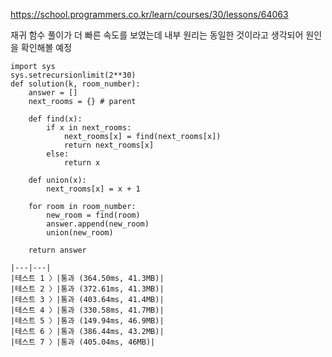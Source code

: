 https://school.programmers.co.kr/learn/courses/30/lessons/64063

재귀 함수 풀이가 더 빠른 속도를 보였는데 내부 원리는 동일한 것이라고 생각되어 원인을 확인해볼 예정

```
import sys
sys.setrecursionlimit(2**30)
def solution(k, room_number):
    answer = []
    next_rooms = {} # parent 
    
    def find(x):
        if x in next_rooms:
            next_rooms[x] = find(next_rooms[x])
            return next_rooms[x]
        else:
            return x
    
    def union(x):
        next_rooms[x] = x + 1
        
    for room in room_number:
        new_room = find(room)
        answer.append(new_room)
        union(new_room)
        
    return answer
```

```
|---|---|
|테스트 1 〉|통과 (364.50ms, 41.3MB)|
|테스트 2 〉|통과 (372.61ms, 41.3MB)|
|테스트 3 〉|통과 (403.64ms, 41.4MB)|
|테스트 4 〉|통과 (330.58ms, 41.7MB)|
|테스트 5 〉|통과 (149.94ms, 46.9MB)|
|테스트 6 〉|통과 (386.44ms, 43.2MB)|
|테스트 7 〉|통과 (405.04ms, 46MB)|
```